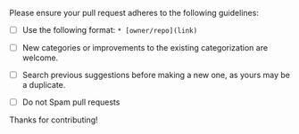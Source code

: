 Please ensure your pull request adheres to the following guidelines:

- [ ] Use the following format: `* [owner/repo](link)`
- [ ] New categories or improvements to the existing categorization are welcome.
- [ ] Search previous suggestions before making a new one, as yours may be a duplicate.
- [ ] Do not Spam pull requests


Thanks for contributing!
